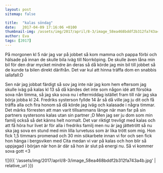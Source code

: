 ```yaml
---
layout: post
sitemap: false

title:  "kalas söndag"
date:   2017-04-09 17:16:06 +0100
thumbnail-img: /assets/img/2017/april/8-3/image_58ea468bddf2b312fa743a4b.jpg
author: Eva
tags: [2017]
---
```


På morgonen kl 5 när jag var på jobbet så kom mamma och pappa förbi och hälsade på innan de skulle bila iväg till Norrköping. De skulle även låna min bil för den drar mycket mindre än deras så då körde jag min bil till jobbet så de kunde ta bilen direkt därifrån. Det var kul att hinna träffa dom en snabbis iallafall:D 

Sen när jag jobbat färdigt så sov jag inte när jag kom hem eftersom jag skulle iväg på kalas kl 13 så då kändes det inte som någon idé att försöka sova nån timma, så jag ska sova nu i eftermiddag istället fram till när jag ska börja jobba kl 24. Fredriks systerson fyllde 14 år så då ville jag ju dit och få träffa alla och fira honom så då körde jag iväg och kalasade i några timmar. Det märks förresten att man varit tillsammans länge när man far på sin partners systersons kalas utan sin partner ;D Men jag ser ju dom som min familj också så det känns helt normalt. Det var riktigt trevligt med kalas och att få höra hur livet är för alla i fredriks familj men nu är jag jättetrött så nu ska jag sova en stund med min lilla lurvetuss som är lika trött som mig. Hon fick 1,5 timmars promenad och 30 min sökarbete innan vi for och sen fick hon hänga i bergsviken med Cita medan vi var på kalas och hon blir så uppjagad i början när hon är där så hon är slut på energi nu. Så vi kommer sova gott <3

![]({{ '/assets/img/2017/april/8-3/image_58ea468bddf2b312fa743a4b.jpg'  | relative_url }})

